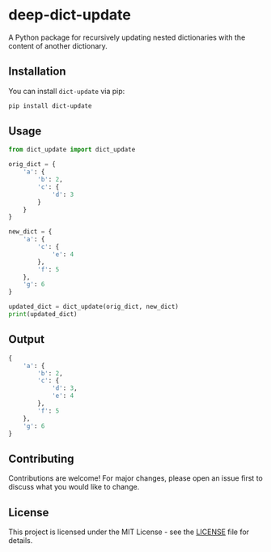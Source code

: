 # deep-dict-update

<!--[![PyPI version](https://badge.fury.io/py/deep-dict-update.svg)](https://badge.fury.io/py/deep-dict-update)-->
<!--[![License: MIT](https://img.shields.io/badge/License-MIT-yellow.svg)](https://opensource.org/licenses/MIT)-->

A Python package for recursively updating nested dictionaries with the content of another dictionary.

## Installation

You can install `dict-update` via pip:

```sh
pip install dict-update
```

## Usage

``` python
from dict_update import dict_update

orig_dict = {
    'a': {
        'b': 2,
        'c': {
            'd': 3
        }
    }
}

new_dict = {
    'a': {
        'c': {
            'e': 4
        },
        'f': 5
    },
    'g': 6
}

updated_dict = dict_update(orig_dict, new_dict)
print(updated_dict)
```

## Output

``` python
{
    'a': {
        'b': 2,
        'c': {
            'd': 3,
            'e': 4
        },
        'f': 5
    },
    'g': 6
}
```

## Contributing

Contributions are welcome! For major changes, please open an issue first to discuss what you would like to change.

## License
This project is licensed under the MIT License - see the [LICENSE](LICENSE) file for details.
